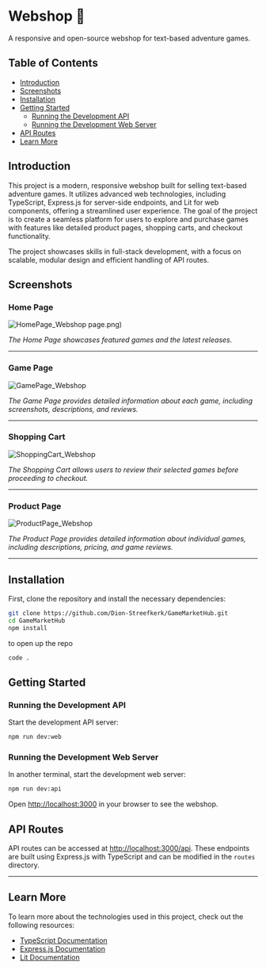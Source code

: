 # Webshop 💫

A responsive and open-source webshop for text-based adventure games.

## Table of Contents

- [Introduction](#introduction)
- [Screenshots](#screenshots)
- [Installation](#installation)
- [Getting Started](#getting-started)
  - [Running the Development API](#running-the-development-api)
  - [Running the Development Web Server](#running-the-development-web-server)
- [API Routes](#api-routes)
- [Learn More](#learn-more)

## Introduction

This project is a modern, responsive webshop built for selling text-based adventure games. It utilizes advanced web technologies, including TypeScript, Express.js for server-side endpoints, and Lit for web components, offering a streamlined user experience. The goal of the project is to create a seamless platform for users to explore and purchase games with features like detailed product pages, shopping carts, and checkout functionality.

The project showcases skills in full-stack development, with a focus on scalable, modular design and efficient handling of API routes.

## Screenshots

### Home Page

![HomePage_Webshop](https://github.com/user-attachments/assets/7ecf83f8-c6ca-4f69-bf79-adefee27bde5)
page.png)

*The Home Page showcases featured games and the latest releases.*

---

### Game Page

![GamePage_Webshop](https://github.com/user-attachments/assets/fd30e4f3-ff6b-4d8a-92b8-63d66fdc3bbe)


*The Game Page provides detailed information about each game, including screenshots, descriptions, and reviews.*

---

### Shopping Cart

![ShoppingCart_Webshop](https://github.com/user-attachments/assets/97cf0a0b-63e4-43e1-ace4-c30c1f464598)


*The Shopping Cart allows users to review their selected games before proceeding to checkout.*

---

### Product Page

![ProductPage_Webshop](https://github.com/user-attachments/assets/8fb92137-17c2-4ac0-9be4-be851099c076)


*The Product Page provides detailed information about individual games, including descriptions, pricing, and game reviews.*

---
## Installation

First, clone the repository and install the necessary dependencies:

```bash
git clone https://github.com/Dion-Streefkerk/GameMarketHub.git
cd GameMarketHub
npm install
```

to open up the repo 

```bash
code .
```
## Getting Started

### Running the Development API
Start the development API server:

```bash
npm run dev:web
```
### Running the Development Web Server

In another terminal, start the development web server:

```bash
npm run dev:api
```

Open [http://localhost:3000](http://localhost:3000) in your browser to see the webshop.

## API Routes

API routes can be accessed at [http://localhost:3000/api](http://localhost:3000/api). These endpoints are built using Express.js with TypeScript and can be modified in the `routes` directory.

---

## Learn More

To learn more about the technologies used in this project, check out the following resources:

- [TypeScript Documentation](https://www.typescriptlang.org/docs/)
- [Express.js Documentation](https://expressjs.com/)
- [Lit Documentation](https://lit.dev/docs/)



